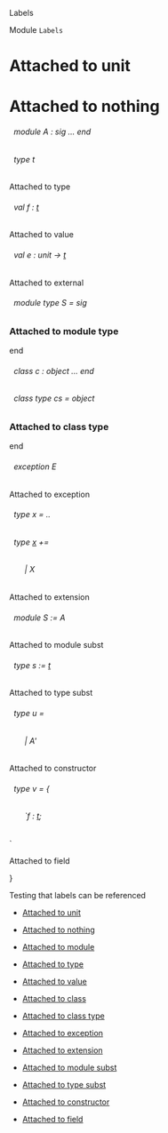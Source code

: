 Labels

 Module `Labels`

# Attached to unit



# Attached to nothing


<a id="module-A"></a>
###### &nbsp; module A : sig ... end



<a id="type-t"></a>
###### &nbsp; type t

Attached to type


<a id="val-f"></a>
###### &nbsp; val f : [t](#type-t)

Attached to value


<a id="val-e"></a>
###### &nbsp; val e : unit -> [t](#type-t)

Attached to external


<a id="module-type-S"></a>
###### &nbsp; module type S = sig


### Attached to module type

end



<a id="class-c"></a>
###### &nbsp; class  c : object ... end



<a id="class-type-cs"></a>
###### &nbsp; class type  cs = object


### Attached to class type

end



<a id="exception-E"></a>
###### &nbsp; exception E

Attached to exception


<a id="type-x"></a>
###### &nbsp; type x = ..



<a id="extension-decl-X"></a>
###### &nbsp; type [x](#type-x) += 

<a id="extension-X"></a>
###### &nbsp; &nbsp; &nbsp; &nbsp;| X

  



Attached to extension


<a id="module-S"></a>
###### &nbsp; module S := A

Attached to module subst


<a id="type-s"></a>
###### &nbsp; type s := [t](#type-t)

Attached to type subst


<a id="type-u"></a>
###### &nbsp; type u = 

<a id="type-u.A'"></a>
###### &nbsp; &nbsp; &nbsp; &nbsp;| A'

  Attached to constructor





<a id="type-v"></a>
###### &nbsp; type v = {

<a id="type-v.f"></a>
###### &nbsp; &nbsp; &nbsp; &nbsp;`f : [t](#type-t);
`

  Attached to field

}



Testing that labels can be referenced
- [Attached to unit](#L1)

- [Attached to nothing](#L2)

- [Attached to module](#L3)

- [Attached to type](#L4)

- [Attached to value](#L5)

- [Attached to class](#L6)

- [Attached to class type](#L7)

- [Attached to exception](#L8)

- [Attached to extension](#L9)

- [Attached to module subst](#L10)

- [Attached to type subst](#L11)

- [Attached to constructor](#L12)

- [Attached to field](#L13)
